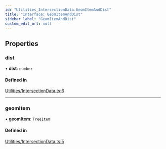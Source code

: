 ```yaml
---
id: "Utilities_IntersectionData.GeomItemAndDist"
title: "Interface: GeomItemAndDist"
sidebar_label: "GeomItemAndDist"
custom_edit_url: null
---
```




## Properties

### dist

• **dist**: `number`

#### Defined in

[Utilities/IntersectionData.ts:6](https://github.com/ZeaInc/zea-engine/blob/434f018d2/src/Utilities/IntersectionData.ts#L6)

___

### geomItem

• **geomItem**: [`TreeItem`](../SceneTree/SceneTree_TreeItem.TreeItem)

#### Defined in

[Utilities/IntersectionData.ts:5](https://github.com/ZeaInc/zea-engine/blob/434f018d2/src/Utilities/IntersectionData.ts#L5)

